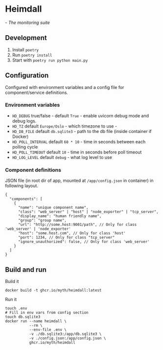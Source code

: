 Heimdall
====

*- The monitoring suite*

## Development

1. Install `poetry`
2. Run `poetry install`
3. Start with `poetry run python main.py`

## Configuration

Configured with environment variables and a config file for component/service definitions.

### Environment variables

- `HD_DEBUG` true/false - default `True` - enable uvicorn debug mode and debug logs.
- `HD_TZ` default `Europe/Oslo` - which timezone to use - 
- `HD_DB_FILE` default `db.sqlite3` - path to the db file (inside container if Docker) 
- `HD_POLL_INTERVAL` default `60 * 10` - time in seconds between each polling cycle
- `HD_POLL_TIMEOUT` default `10` - time in seconds before poll timeout
- `HD_LOG_LEVEL` default `debug` - what log level to use

### Component definitions

JSON file (in root dir of app, mounted at `/app/config.json` in container) in following layout.

```
{
  "components": [
    {
      "name": "unique component name",
      "class": "web_server" | "host" | "node_exporter" | "tcp_server",
      "display_name": "human friendly name",
      "group": "group name",
      "url": "http://some.host:9001/path", // Only for class 'web_server' | 'node_exporter'
      "host": "some.host.com", // Only for class 'host'
      "port": 1234, // Only for class "tcp_server"
      "ignore_unauthorized": false, // Only for class 'web_server'
    }
  ]
}
```

## Build and run

Build it

```
docker build -t ghcr.io/myth/heimdall:latest
```

Run it

```
touch .env
# Fill in env vars from config section
touch db.sqlite3
docker run --name heimdall \
           --rm \
           --env-file .env \
           -v ./db.sqlite3:/app/db.sqlite3 \
           -v ./config.json:/app/config.json \
           ghcr.io/myth/heimdall
```
